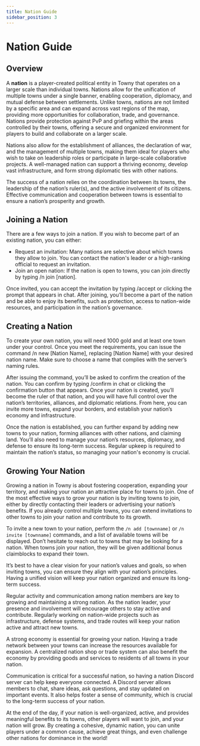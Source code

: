 ```yaml
---
title: Nation Guide
sidebar_position: 3
---
```


# Nation Guide

## Overview

A **nation** is a player-created political entity in Towny that operates on a larger scale than individual towns. Nations allow for the unification of multiple towns under a single banner, enabling cooperation, diplomacy, and mutual defense between settlements. Unlike towns, nations are not limited by a specific area and can expand across vast regions of the map, providing more opportunities for collaboration, trade, and governance. Nations provide protection against PvP and griefing within the areas controlled by their towns, offering a secure and organized environment for players to build and collaborate on a larger scale.

Nations also allow for the establishment of alliances, the declaration of war, and the management of multiple towns, making them ideal for players who wish to take on leadership roles or participate in large-scale collaborative projects. A well-managed nation can support a thriving economy, develop vast infrastructure, and form strong diplomatic ties with other nations.

The success of a nation relies on the coordination between its towns, the leadership of the nation’s ruler(s), and the active involvement of its citizens. Effective communication and cooperation between towns is essential to ensure a nation’s prosperity and growth.

## Joining a Nation

There are a few ways to join a nation. If you wish to become part of an existing nation, you can either:

- Request an invitation: Many nations are selective about which towns they allow to join. You can contact the nation's leader or a high-ranking official to request an invitation.
- Join an open nation: If the nation is open to towns, you can join directly by typing /n join [nation].

Once invited, you can accept the invitation by typing /accept or clicking the prompt that appears in chat. After joining, you’ll become a part of the nation and be able to enjoy its benefits, such as protection, access to nation-wide resources, and participation in the nation’s governance.

## Creating a Nation

To create your own nation, you will need 1000 gold and at least one town under your control. Once you meet the requirements, you can issue the command /n new [Nation Name], replacing [Nation Name] with your desired nation name. Make sure to choose a name that complies with the server’s naming rules.

After issuing the command, you’ll be asked to confirm the creation of the nation. You can confirm by typing /confirm in chat or clicking the confirmation button that appears. Once your nation is created, you’ll become the ruler of that nation, and you will have full control over the nation’s territories, alliances, and diplomatic relations. From here, you can invite more towns, expand your borders, and establish your nation’s economy and infrastructure.

Once the nation is established, you can further expand by adding new towns to your nation, forming alliances with other nations, and claiming land. You’ll also need to manage your nation’s resources, diplomacy, and defense to ensure its long-term success. Regular upkeep is required to maintain the nation’s status, so managing your nation's economy is crucial.

## Growing Your Nation

Growing a nation in Towny is about fostering cooperation, expanding your territory, and making your nation an attractive place for towns to join. One of the most effective ways to grow your nation is by inviting towns to join, either by directly contacting their leaders or advertising your nation’s benefits. If you already control multiple towns, you can extend invitations to other towns to join your nation and contribute to its growth.

To invite a new town to your nation, perform the `/n add [townname]` or `/n invite [townname]` commands, and a list of available towns will be displayed. Don’t hesitate to reach out to towns that may be looking for a nation. When towns join your nation, they will be given additional bonus claimblocks to expand their town.

It’s best to have a clear vision for your nation’s values and goals, so when inviting towns, you can ensure they align with your nation’s principles. Having a unified vision will keep your nation organized and ensure its long-term success.

Regular activity and communication among nation members are key to growing and maintaining a strong nation. As the nation leader, your presence and involvement will encourage others to stay active and contribute. Regularly working on nation-wide projects such as infrastructure, defense systems, and trade routes will keep your nation active and attract new towns.

A strong economy is essential for growing your nation. Having a trade network between your towns can increase the resources available for expansion. A centralized nation shop or trade system can also benefit the economy by providing goods and services to residents of all towns in your nation.

Communication is critical for a successful nation, so having a nation Discord server can help keep everyone connected. A Discord server allows members to chat, share ideas, ask questions, and stay updated on important events. It also helps foster a sense of community, which is crucial to the long-term success of your nation.

At the end of the day, if your nation is well-organized, active, and provides meaningful benefits to its towns, other players will want to join, and your nation will grow. By creating a cohesive, dynamic nation, you can unite players under a common cause, achieve great things, and even challenge other nations for dominance in the world!